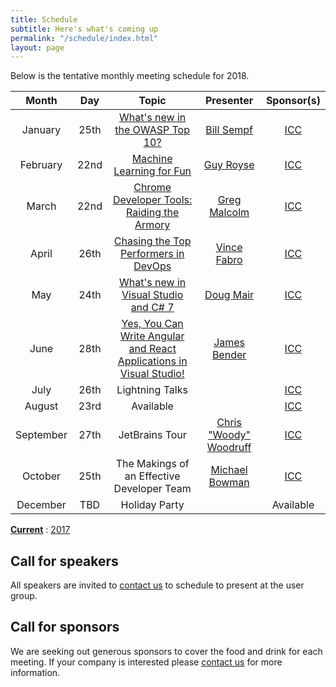 ```yaml
---
title: Schedule
subtitle: Here's what's coming up
permalink: "/schedule/index.html"
layout: page
---
```


Below is the tentative monthly meeting schedule for 2018.

|   Month   |  Day |      Topic      | Presenter | Sponsor(s) |
|:---------:|:----:|:---------------:|:---------:|:----------:|
| January   | 25th | [What's new in the OWASP Top 10?](/2018/01/20/january-2018/) | [Bill Sempf](https://sempf.net/) | [ICC](https://www.icctechnology.com/)  |
| February  | 22nd | [Machine Learning for Fun](/2018/02/15/february-2018-machine-learning-for-fun/)      | [Guy Royse](http://guyroyse.com/)| [ICC](https://www.icctechnology.com/)  |
| March     | 22nd | [Chrome Developer Tools: Raiding the Armory](/2018/02/28/march-2018-chrome-developer-tools)      | [Greg Malcolm](https://twitter.com/gregmalcolm) | [ICC](https://www.icctechnology.com/)  |
| April     | 26th | [Chasing the Top Performers in DevOps](/2018/04/22/april-2018-chasing-the-top-performers-in-devops) | [Vince Fabro](https://twitter.com/vfabro) | [ICC](https://www.icctechnology.com/) |
| May       | 24th | [What's new in Visual Studio and C# 7](/2018/05/17/may-2018-whats-new-in-visual-studio/) | [Doug Mair](https://twitter.com/doug_mair) | [ICC](https://www.icctechnology.com/) |
| June      | 28th | [Yes, You Can Write Angular and React Applications in Visual Studio!](/2018/06/01/june-2018-angular-and-react-applications-in-visual-studio/) | [James Bender](https://twitter.com/jamesbender) | [ICC](https://www.icctechnology.com/) |
| July      | 26th | Lightning Talks |           | [ICC](https://www.icctechnology.com/) |
| August    | 23rd | Available      |           | [ICC](https://www.icctechnology.com/) |
| September | 27th | JetBrains Tour | [Chris "Woody" Woodruff](https://twitter.com/cwoodruff) | [ICC](https://www.icctechnology.com/) |
| October   | 25th | The Makings of an Effective Developer Team | [Michael Bowman](https://twitter.com/McBowman) | [ICC](https://www.icctechnology.com/) |
| December  |  TBD | Holiday Party  |           | Available  |

**[Current](/schedule/)** : [2017](/schedule/2017/)

## Call for speakers

All speakers are invited to [contact us](/about/#contact) to schedule to present at the user group.

## Call for sponsors

We are seeking out generous sponsors to cover the food and drink for each meeting. If your company is interested please [contact us](/about/#contact) for more information.
